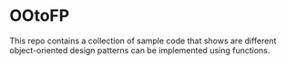 # OOtoFP

This repo contains a collection of sample code that shows are different object-oriented design patterns can be implemented using functions.
